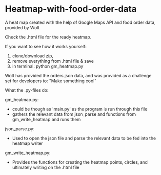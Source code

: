 # Heatmap-with-food-order-data
A heat map created with the help of Google Maps API and food order data, provided by Wolt 

Check the .html file for the ready heatmap.

If you want to see how it works yourself:

1) clone/download zip, 
2) remove everything from .html file & save
3) in terminal: python gm_heatmap.py

Wolt has provided the orders.json data, and was provided as a challenge set for developers to: 
"Make something cool"

What the .py-files do:

gm_heatmap.py:
- could be though as 'main.py' as the program is run through this file
- gathers the relevant data from json_parse and functions from gm_write_heatmap and runs them

json_parse.py: 
- Used to open the json file and parse the relevant data to be fed into the heatmap writer

gm_write_heatmap.py:
- Provides the functions for creating the heatmap points, circles, and ultimately writing on the .html file
